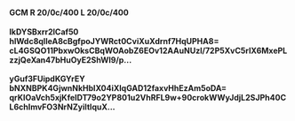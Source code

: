 #### GCM R 20/0c/400 L 20/0c/400
**lkDYSBxrr2lCaf50**<br/>**hlWdc8qIleA8cBgfpoJYWRct0CviXuXdrnf7HqUPHA8=**<br/>**cL4GSQO11PbxwOksCBqWOAobZ6EOv12AAuNUzl/72P5XvC5rIX6MxePLzzjQeXan47bHuOyE2ShWl9/p...**<br/><br/>
**yGuf3FUipdKGYrEY**<br/>**bNXNBPK4GjwnNkHblX04iXlqGAD12faxvHhEzAm5oDA=**<br/>**qrKIOaVch5xjKfeIDT79o2YP801u2VhRFL9w+90crokWWyJdjL2SJPh40CL6chImvFO3NrNZyiltlquX...**